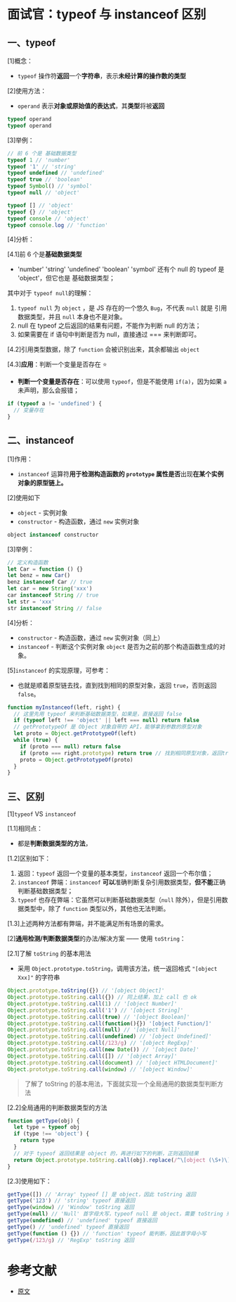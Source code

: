 # 面试官：typeof 与 instanceof 区别

## 一、typeof

[1]概念：

- `typeof` 操作符**返回**一个**字符串**，表示**未经计算的操作数的类型**

[2]使用方法：

- `operand` 表示**对象或原始值的表达式**，其**类型**将被**返回**

```js
typeof operand
typeof operand
```

[3]举例：

```js
// 前 6 个是 基础数据类型
typeof 1 // 'number'
typeof '1' // 'string'
typeof undefined // 'undefined'
typeof true // 'boolean'
typeof Symbol() // 'symbol'
typeof null // 'object'

typeof [] // 'object'
typeof {} // 'object'
typeof console // 'object'
typeof console.log // 'function'
```

[4]分析：

[4.1]前 6 个是**基础数据类型**

- 'number' 'string' 'undefined' 'boolean' 'symbol' 还有个 null 的 typeof 是 'object'，但它也是 基础数据类型；

其中对于 `typeof null`的理解：

1. `typeof null` 为 `object` ，是 JS 存在的一个悠久 `Bug`，不代表 `null` 就是 引用数据类型，并且 `null` 本身也不是对象。
2. null 在 typeof 之后返回的结果有问题，不能作为判断 null 的方法；
3. 如果需要在 if 语句中判断是否为 null，直接通过 === 来判断即可。

[4.2]引用类型数据，除了 `function` 会被识别出来，其余都输出 `object`

[4.3]**应用**：判断一个变量是否存在 ⭐

- **判断一个变量是否存在**：可以使用 `typeof`，但是不能使用 `if(a)`，因为如果 `a` 未声明，那么会报错；

```js
if (typeof a != 'undefined') {
  // 变量存在
}
```

## 二、instanceof

[1]作用：

- `instanceof` 运算符**用于检测构造函数的 `prototype` 属性是否**出现**在某个实例对象的原型链上。**

[2]使用如下

- `object` - 实例对象
- `constructor` - 构造函数，通过 `new` 实例对象

```js
object instanceof constructor
```

[3]举例：

```js
// 定义构造函数
let Car = function () {}
let benz = new Car()
benz instanceof Car // true
let car = new String('xxx')
car instanceof String // true
let str = 'xxx'
str instanceof String // false
```

[4]分析：

- `constructor` - 构造函数，通过 `new` 实例对象（同上）
- `instanceof` - 判断这个实例对象 `object` 是否为之前的那个构造函数生成的对象。

[5]`instanceof` 的实现原理，可参考：

- 也就是顺着原型链去找，直到找到相同的原型对象，返回 `true`，否则返回 `false`。

```js
function myInstanceof(left, right) {
  // 这里先用 typeof 来判断基础数据类型，如果是，直接返回 false
  if (typeof left !== 'object' || left === null) return false
  // getPrototypeOf 是 Object 对象自带的 API，能够拿到参数的原型对象
  let proto = Object.getPrototypeOf(left)
  while (true) {
    if (proto === null) return false
    if (proto === right.prototype) return true // 找到相同原型对象，返回true
    proto = Object.getPrototypeOf(proto)
  }
}
```

## 三、区别

[1]`typeof` VS `instanceof`

[1.1]相同点：

- 都是**判断数据类型的方法**，

[1.2]区别如下：

1. 返回：`typeof` 返回一个变量的基本类型，`instanceof` 返回一个布尔值；
2. `instanceof` 弊端：`instanceof` **可以**准确判断复杂引用数据类型，**但不能**正确判断基础数据类型；
3. `typeof` 也存在弊端：它虽然可以判断基础数据类型（`null` 除外），但是引用数据类型中，除了 `function` 类型以外，其他也无法判断。

[1.3]上述两种方法都有弊端，并不能满足所有场景的需求。

[2]**通用检测/判断数据类型**的办法/解决方案 —— 使用 `toString`：

[2.1]了解 `toString` 的基本用法

- 采用 `Object.prototype.toString`，调用该方法，统一返回格式 `"[object Xxx]"` 的字符串

```js
Object.prototype.toString({}) // '[object Object]'
Object.prototype.toString.call({}) // 同上结果，加上 call 也 ok
Object.prototype.toString.call(1) // '[object Number]'
Object.prototype.toString.call('1') // '[object String]'
Object.prototype.toString.call(true) // '[object Boolean]'
Object.prototype.toString.call(function(){}) '[object Function/]'
Object.prototype.toString.call(null) // '[object Null]'
Object.prototype.toString.call(undefined) // '[object Undefined]'
Object.prototype.toString.call(/123/g) // '[object RegExp]'
Object.prototype.toString.call(new Date()) // '[object Date]'
Object.prototype.toString.call([]) // '[object Array]'
Object.prototype.toString.call(document) // '[object HTMLDocument]'
Object.prototype.toString.call(window) // '[object Window]'
```

> 了解了 toString 的基本用法，下面就实现一个全局通用的数据类型判断方法

[2.2]全局通用的判断数据类型的方法

```js
function getType(obj) {
  let type = typeof obj
  if (type !== 'object') {
    return type
  }
  // 对于 typeof 返回结果是 object 的，再进行如下的判断，正则返回结果
  return Object.prototype.toString.call(obj).replace(/^\[object (\S+)\]$/, '$1')
}
```

[2.3]使用如下：

```js
getType([]) // 'Array' typeof [] 是 object，因此 toString 返回
getType('123') // 'string' typeof 直接返回
getType(window) // 'Window' toString 返回
getType(null) // 'Null' 首字母大写，typeof null 是 object，需要 toString 来判断
getType(undefined) // 'undefined' typeof 直接返回
getType() // 'undefined' typeof 直接返回
getType(function () {}) // 'function' typeof 能判断，因此首字母小写
getType(/123/g) // 'RegExp' toString 返回
```

# 参考文献

- [原文](https://github.com/febobo/web-interview/issues/65)
